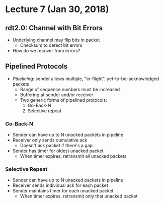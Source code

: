 # Lecture 7 (Jan 30, 2018)
## rdt2.0: Channel with Bit Errors
* Underlying channel may flip bits in packet
  * Checksum to detect bit errors
* How do we recover from errors?
## Pipelined Protocols
* *Pipelining*: sender allows multiple, "in-flight", yet-to-be-acknowledged packets
  * Range of sequence numbers must be increased
  * Buffering at sender and/or receiver
  * Two generic forms of pipelined protocols:
    1. Go-Back-N
    2. Selective repeat
### Go-Back-N
* Sender can have up to N unacked packets in pipeline
* Receiver only sends cumulative ack
  * Doesn't ack packet if there's a gap
* Sender has timer for oldest unacked packet
  * When timer expires, retransmit all unacked packets
### Selective Repeat
* Sender can have up to N unacked packets in pipeline
* Receiver sends individual ack for each packet
* Sender maintains timer for each unacked packet
  * When timer expires, retransmit only that unacked packet
